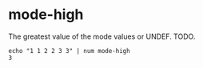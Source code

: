 # mode-high

The greatest value of the mode values or UNDEF. TODO.

    echo "1 1 2 2 3 3" | num mode-high
    3
